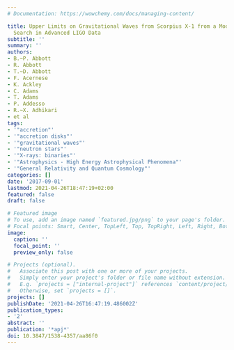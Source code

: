 ```yaml
---
# Documentation: https://wowchemy.com/docs/managing-content/

title: Upper Limits on Gravitational Waves from Scorpius X-1 from a Model-based Cross-correlation
  Search in Advanced LIGO Data
subtitle: ''
summary: ''
authors:
- B.~P. Abbott
- R. Abbott
- T.~D. Abbott
- F. Acernese
- K. Ackley
- C. Adams
- T. Adams
- P. Addesso
- R.~X. Adhikari
- et al
tags:
- '"accretion"'
- '"accretion disks"'
- '"gravitational waves"'
- '"neutron stars"'
- '"X-rays: binaries"'
- '"Astrophysics - High Energy Astrophysical Phenomena"'
- '"General Relativity and Quantum Cosmology"'
categories: []
date: '2017-09-01'
lastmod: 2021-04-26T18:47:19+02:00
featured: false
draft: false

# Featured image
# To use, add an image named `featured.jpg/png` to your page's folder.
# Focal points: Smart, Center, TopLeft, Top, TopRight, Left, Right, BottomLeft, Bottom, BottomRight.
image:
  caption: ''
  focal_point: ''
  preview_only: false

# Projects (optional).
#   Associate this post with one or more of your projects.
#   Simply enter your project's folder or file name without extension.
#   E.g. `projects = ["internal-project"]` references `content/project/deep-learning/index.md`.
#   Otherwise, set `projects = []`.
projects: []
publishDate: '2021-04-26T16:47:19.486002Z'
publication_types:
- '2'
abstract: ''
publication: '*apj*'
doi: 10.3847/1538-4357/aa86f0
---
```

